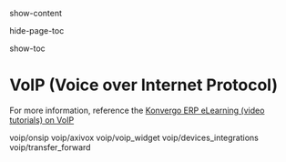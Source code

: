 show-content  

hide-page-toc  

show-toc  

# VoIP (Voice over Internet Protocol)

<div class="seealso">

For more information, reference the [Konvergo ERP eLearning (video tutorials) on
VoIP](https://www.odoo.com/slides/voip-voice-over-ip-315)

</div>

<div class="toctree" titlesonly="">

voip/onsip voip/axivox voip/voip_widget voip/devices_integrations
voip/transfer_forward

</div>
